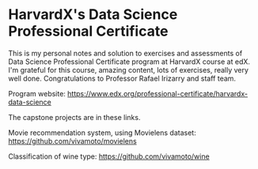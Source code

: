 # HarvardX's Data Science Professional Certificate

This is my personal notes and solution to exercises and assessments of Data Science Professional Certificate program at HarvardX course at edX. I'm grateful for this course, amazing content, lots of exercises, really very well done. Congratulations to Professor Rafael Irizarry and staff team.

Program website: https://www.edx.org/professional-certificate/harvardx-data-science

The capstone projects are in these links.  

Movie recommendation system, using Movielens dataset: https://github.com/vivamoto/movielens

Classification of wine type: https://github.com/vivamoto/wine
